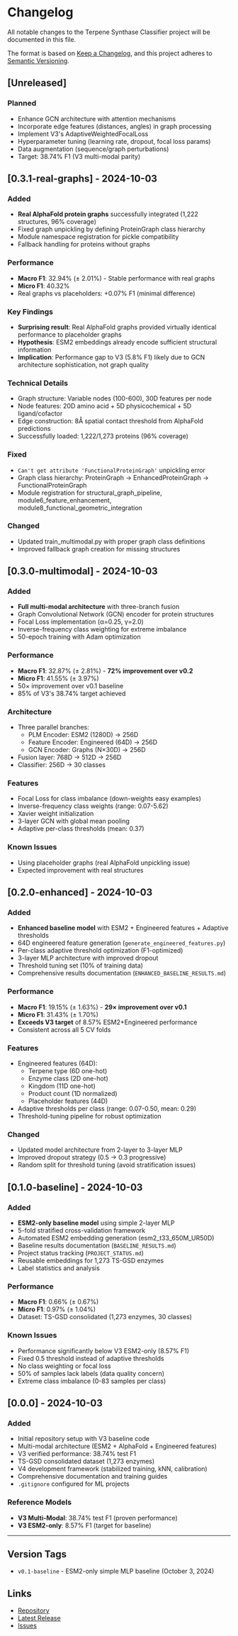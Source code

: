 # Changelog

All notable changes to the Terpene Synthase Classifier project will be documented in this file.

The format is based on [Keep a Changelog](https://keepachangelog.com/en/1.0.0/),
and this project adheres to [Semantic Versioning](https://semver.org/spec/v2.0.0.html).

## [Unreleased]

### Planned
- Enhance GCN architecture with attention mechanisms
- Incorporate edge features (distances, angles) in graph processing
- Implement V3's AdaptiveWeightedFocalLoss
- Hyperparameter tuning (learning rate, dropout, focal loss params)
- Data augmentation (sequence/graph perturbations)
- Target: 38.74% F1 (V3 multi-modal parity)

## [0.3.1-real-graphs] - 2024-10-03

### Added
- **Real AlphaFold protein graphs** successfully integrated (1,222 structures, 96% coverage)
- Fixed graph unpickling by defining ProteinGraph class hierarchy
- Module namespace registration for pickle compatibility
- Fallback handling for proteins without graphs

### Performance
- **Macro F1**: 32.94% (± 2.01%) - Stable performance with real graphs
- **Micro F1**: 40.32%
- Real graphs vs placeholders: +0.07% F1 (minimal difference)

### Key Findings
- **Surprising result**: Real AlphaFold graphs provided virtually identical performance to placeholder graphs
- **Hypothesis**: ESM2 embeddings already encode sufficient structural information
- **Implication**: Performance gap to V3 (5.8% F1) likely due to GCN architecture sophistication, not graph quality

### Technical Details
- Graph structure: Variable nodes (100-600), 30D features per node
- Node features: 20D amino acid + 5D physicochemical + 5D ligand/cofactor
- Edge construction: 8Å spatial contact threshold from AlphaFold predictions
- Successfully loaded: 1,222/1,273 proteins (96% coverage)

### Fixed
- `Can't get attribute 'FunctionalProteinGraph'` unpickling error
- Graph class hierarchy: ProteinGraph → EnhancedProteinGraph → FunctionalProteinGraph
- Module registration for structural_graph_pipeline, module6_feature_enhancement, module8_functional_geometric_integration

### Changed
- Updated train_multimodal.py with proper graph class definitions
- Improved fallback graph creation for missing structures

## [0.3.0-multimodal] - 2024-10-03

### Added
- **Full multi-modal architecture** with three-branch fusion
- Graph Convolutional Network (GCN) encoder for protein structures
- Focal Loss implementation (α=0.25, γ=2.0)
- Inverse-frequency class weighting for extreme imbalance
- 50-epoch training with Adam optimization

### Performance
- **Macro F1**: 32.87% (± 2.81%) - **72% improvement over v0.2**
- **Micro F1**: 41.55% (± 3.97%)
- 50× improvement over v0.1 baseline
- 85% of V3's 38.74% target achieved

### Architecture
- Three parallel branches:
  - PLM Encoder: ESM2 (1280D) → 256D
  - Feature Encoder: Engineered (64D) → 256D
  - GCN Encoder: Graphs (N×30D) → 256D
- Fusion layer: 768D → 512D → 256D
- Classifier: 256D → 30 classes

### Features
- Focal Loss for class imbalance (down-weights easy examples)
- Inverse-frequency class weights (range: 0.07-5.62)
- Xavier weight initialization
- 3-layer GCN with global mean pooling
- Adaptive per-class thresholds (mean: 0.37)

### Known Issues
- Using placeholder graphs (real AlphaFold unpickling issue)
- Expected improvement with real structures

## [0.2.0-enhanced] - 2024-10-03

### Added
- **Enhanced baseline model** with ESM2 + Engineered features + Adaptive thresholds
- 64D engineered feature generation (`generate_engineered_features.py`)
- Per-class adaptive threshold optimization (F1-optimized)
- 3-layer MLP architecture with improved dropout
- Threshold tuning set (10% of training data)
- Comprehensive results documentation (`ENHANCED_BASELINE_RESULTS.md`)

### Performance
- **Macro F1**: 19.15% (± 1.63%) - **29× improvement over v0.1**
- **Micro F1**: 31.43% (± 1.70%)
- **Exceeds V3 target** of 8.57% ESM2+Engineered performance
- Consistent across all 5 CV folds

### Features
- Engineered features (64D):
  - Terpene type (6D one-hot)
  - Enzyme class (2D one-hot)
  - Kingdom (11D one-hot)
  - Product count (1D normalized)
  - Placeholder features (44D)
- Adaptive thresholds per class (range: 0.07-0.50, mean: 0.29)
- Threshold-tuning pipeline for robust optimization

### Changed
- Updated model architecture from 2-layer to 3-layer MLP
- Improved dropout strategy (0.5 → 0.3 progressive)
- Random split for threshold tuning (avoid stratification issues)

## [0.1.0-baseline] - 2024-10-03

### Added
- **ESM2-only baseline model** using simple 2-layer MLP
- 5-fold stratified cross-validation framework
- Automated ESM2 embedding generation (esm2_t33_650M_UR50D)
- Baseline results documentation (`BASELINE_RESULTS.md`)
- Project status tracking (`PROJECT_STATUS.md`)
- Reusable embeddings for 1,273 TS-GSD enzymes
- Label statistics and analysis

### Performance
- **Macro F1**: 0.66% (± 0.67%)
- **Micro F1**: 0.97% (± 1.04%)
- Dataset: TS-GSD consolidated (1,273 enzymes, 30 classes)

### Known Issues
- Performance significantly below V3 ESM2-only (8.57% F1)
- Fixed 0.5 threshold instead of adaptive thresholds
- No class weighting or focal loss
- 50% of samples lack labels (data quality concern)
- Extreme class imbalance (0-83 samples per class)

## [0.0.0] - 2024-10-03

### Added
- Initial repository setup with V3 baseline code
- Multi-modal architecture (ESM2 + AlphaFold + Engineered features)
- V3 verified performance: 38.74% test F1
- TS-GSD consolidated dataset (1,273 enzymes)
- V4 development framework (stabilized training, kNN, calibration)
- Comprehensive documentation and training guides
- `.gitignore` configured for ML projects

### Reference Models
- **V3 Multi-Modal**: 38.74% test F1 (proven performance)
- **V3 ESM2-only**: 8.57% F1 (target for baseline)

---

## Version Tags

- `v0.1-baseline` - ESM2-only simple MLP baseline (October 3, 2024)

## Links

- [Repository](https://github.com/ah474747/terpene-synthase-classifier)
- [Latest Release](https://github.com/ah474747/terpene-synthase-classifier/releases)
- [Issues](https://github.com/ah474747/terpene-synthase-classifier/issues)

